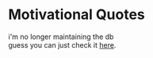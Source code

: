 # Motivational Quotes

i'm no longer maintaining the db
<br>
guess you can just check it [here](https://www.youtube.com/watch?v=jBEoDej3QPg&list=PLZCxEoVL6z7kfWrpyXPl8H3wd5dPqynrs).
